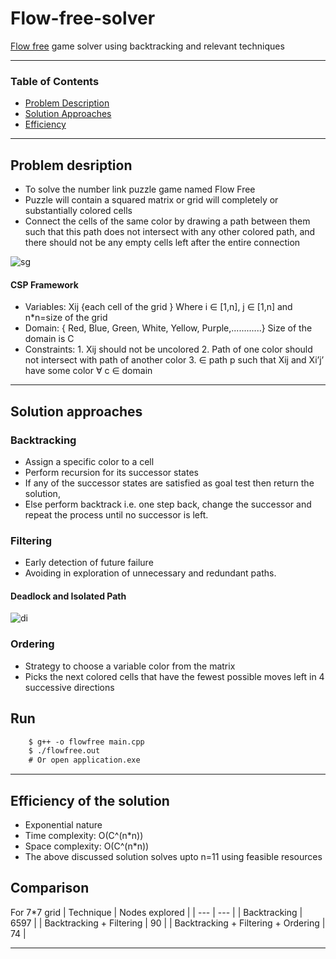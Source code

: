 # Flow-free-solver

[Flow free](bigduckgames.com/flowfree) game solver using backtracking and relevant techniques 

---

### Table of Contents


- [Problem Description](#problem-description)
- [Solution Approaches](#solution-approaches)
- [Efficiency](#efficiency-of-the-solution)

---

## Problem desription
- To solve the number link puzzle game named Flow Free
- Puzzle will contain a squared matrix or grid will completely or substantially colored cells
- Connect the cells of the same color by drawing a path between them such that this path does not intersect with any other colored path, and there should not be any empty cells left after the entire connection

![sg](https://user-images.githubusercontent.com/46133803/100767070-5636e200-341f-11eb-9d6b-af3db0b89617.png)

#### CSP Framework

- Variables: Xij  {each cell of the grid } Where i ∈ [1,n],  j ∈ [1,n] and n*n=size of the grid
- Domain: { Red, Blue, Green, White, Yellow, Purple,............} Size of the domain is C
- Constraints:   1. Xij should not be uncolored
                 2. Path of one color should not intersect with path of another color
                 3. ∈ path p such that  Xij and Xi’j’ have some color ∀ c ∈ domain 

---

## Solution approaches 

### Backtracking

- Assign a specific color to a cell
- Perform recursion for its successor states
- If any of the successor states are satisfied as goal test then return the solution, 
- Else perform backtrack i.e. one step back, change the successor and repeat the process until no successor is left.

### Filtering

- Early detection of future failure
- Avoiding in exploration of unnecessary and redundant paths.

#### Deadlock and Isolated Path

![di](https://user-images.githubusercontent.com/46133803/100767045-4fa86a80-341f-11eb-8ad1-f1155b705ae4.png)


### Ordering

- Strategy to choose a variable color from the matrix
- Picks the next colored cells that have the fewest possible moves left in 4 successive directions

## Run 

```html
    $ g++ -o flowfree main.cpp
    $ ./flowfree.out
    # Or open application.exe
```
---

## Efficiency of the solution

- Exponential nature
- Time complexity: O(C^(n*n))
- Space complexity: O(C^(n*n))
- The above discussed solution solves upto n=11 using feasible resources

## Comparison
For 7*7 grid 
| Technique | Nodes explored |
| --- | --- |
| Backtracking | 6597 |
| Backtracking + Filtering | 90 |
| Backtracking + Filtering + Ordering | 74 |

---
